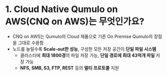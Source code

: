 # 1. Cloud Native Qumulo on AWS(CNQ on AWS)는 무엇인가요?

- CNQ on AWS는 Qumulo의 Cloud 제품으로 기존 On Premise Qumulo의 장점을 그대로 수용함  
- 노드를 늘릴수록 **Scale-out한 성능**, 구성한 모든 저장 공간이 **단일 파일 시스템**
  - 클러스터에 **최대 1800경**의 파일 저장 가능, **단일 경로에 최대 43억개 파일** 저장 가능
  - **NFS, SMB, S3, FTP, REST** 등의 **멀티 프로토콜** 지원
